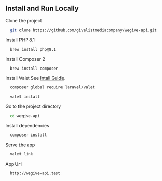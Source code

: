 
## Install and Run Locally

Clone the project

```bash
  git clone https://github.com/givelistmediacompany/wegive-api.git
```

Install PHP 8.1

```bash
  brew install php@8.1
```

Install Composer 2

```bash
  brew install composer
```

Install Valet See [Intall Guide](https://laravel.com/docs/9.x/valet).

```bash
  composer global require laravel/valet
```
```bash
  valet install
```

Go to the project directory

```bash
  cd wegive-api
```

Install dependencies

```bash
  composer install
```

Serve the app

```bash
  valet link
```

App Url

```bash
  http://wegive-api.test
```

